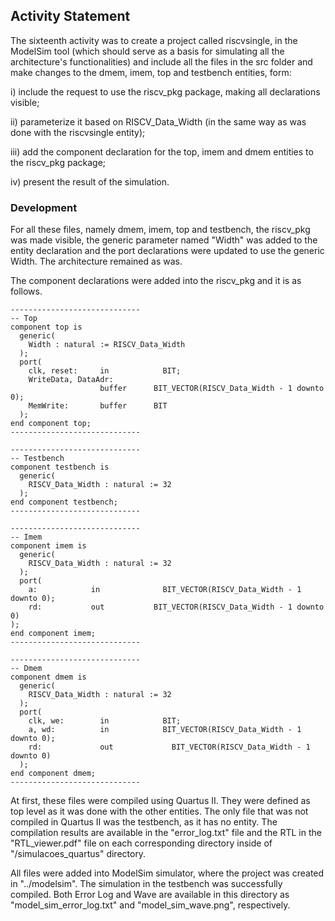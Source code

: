 ## Activity Statement 

The sixteenth activity was to create a project called riscvsingle, in the ModelSim tool (which should serve as a basis for simulating all the architecture's functionalities) and include all the files in the src folder and make changes to the dmem, imem, top and testbench entities, form:

i) include the request to use the riscv_pkg package, making all declarations visible;

ii) parameterize it based on RISCV_Data_Width (in the same way as was done with the riscvsingle entity);

iii) add the component declaration for the top, imem and dmem entities to the riscv_pkg package;

iv) present the result of the simulation.

### Development 

For all these files, namely dmem, imem, top and testbench, the riscv_pkg was made visible, the generic parameter named "Width" was added to the entity declaration and the port declarations were updated to use the generic Width. The architecture remained as was.

The component declarations were added into the riscv_pkg and it is as follows. 

```
-----------------------------
-- Top
component top is
  generic(
    Width : natural := RISCV_Data_Width
  );
  port(
    clk, reset:     in 			  BIT;
    WriteData, DataAdr:
                    buffer 		BIT_VECTOR(RISCV_Data_Width - 1 downto 0);
    MemWrite: 	    buffer 		BIT
  );
end component top;
-----------------------------

-----------------------------
-- Testbench
component testbench is
  generic(
    RISCV_Data_Width : natural := 32
  );
end component testbench;
-----------------------------

-----------------------------
-- Imem
component imem is
  generic(
    RISCV_Data_Width : natural := 32
  );
  port(
    a: 	          in 			  BIT_VECTOR(RISCV_Data_Width - 1 downto 0);
    rd:           out 			BIT_VECTOR(RISCV_Data_Width - 1 downto 0)
);
end component imem;
-----------------------------

-----------------------------
-- Dmem
component dmem is
  generic(
    RISCV_Data_Width : natural := 32
  );
  port(
    clk, we:        in 			  BIT;
    a, wd:          in 			  BIT_VECTOR(RISCV_Data_Width - 1 downto 0);
    rd:             out 	        BIT_VECTOR(RISCV_Data_Width - 1 downto 0)
  );
end component dmem;
-----------------------------
```

At first, these files were compiled using Quartus II. They were defined as top level as it was done with the other entities. The only file that was not compiled in Quartus II was the testbench, as it has no entity. The compilation results are available in the "error_log.txt" file and the RTL in the "RTL_viewer.pdf" file on each corresponding directory inside of "/simulacoes_quartus" directory.

All files were added into ModelSim simulator, where the project was created in "../modelsim". The simulation in the testbench was successfully compiled. Both Error Log and Wave are available in this directory as "model_sim_error_log.txt" and "model_sim_wave.png", respectively.
